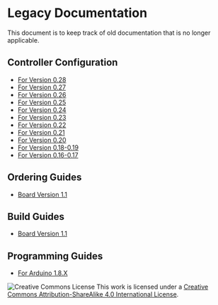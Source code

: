 # Legacy Documentation

This document is to keep track of old documentation that is no longer applicable.

## Controller Configuration

* [For Version 0.28](/For_Users/Phob_Calibration_Guide_v0.28.md)
* [For Version 0.27](/For_Users/Phob_Calibration_Guide_v0.27.md)
* [For Version 0.26](/For_Users/Phob_Calibration_Guide_v0.26.md)
* [For Version 0.25](/For_Users/Phob_Calibration_Guide_v0.25.md)
* [For Version 0.24](/For_Users/Phob_Calibration_Guide_v0.24.md)
* [For Version 0.23](/For_Users/Phob_Calibration_Guide_v0.23.md)
* [For Version 0.22](/For_Users/Phob_Calibration_Guide_v0.22.md)
* [For Version 0.21](/For_Users/Phob_Calibration_Guide_v0.21.md)
* [For Version 0.20](/For_Users/Phob_Calibration_Guide_v0.20.md)
* [For Version 0.18-0.19](https://docs.google.com/document/d/1tICHkeWHWOi87ebddIgM1hSR2AaJqE-wSA17Wzhi0u0/edit?usp=sharing)
* [For Version 0.16-0.17](https://docs.google.com/document/d/11UUmMImXMPYMJ9wzESQMvJrMNCCeWAxyutiNewseW9k/edit?usp=sharing)

## Ordering Guides

* [Board Version 1.1](https://docs.google.com/presentation/d/1JxY79lkCj4QdBnbAxH9PvyXZGDKAvMpFpukHwAc2s3c/edit?usp=sharing)

## Build Guides

* [Board Version 1.1](https://docs.google.com/presentation/d/1Awil69v7xDhX-VOdLnVhseILLCY89gFpTTAPPEig6E4/edit?usp=sharing)

## Programming Guides

* [For Arduino 1.8.X](https://docs.google.com/presentation/d/1Ota8R95K1-LR34Re3XB7BIb7ZzgtDM_iaknYH9k8yRQ/edit#slide=id.p)

![Creative Commons License](https://i.creativecommons.org/l/by-sa/4.0/88x31.png)
This work is licensed under a [Creative Commons Attribution-ShareAlike 4.0 International License](http://creativecommons.org/licenses/by-sa/4.0/).

